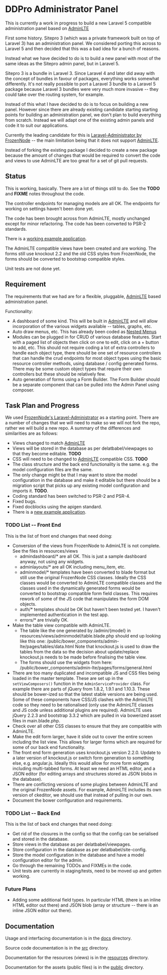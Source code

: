 
# DDPro Administrator Panel

This is currently a work in progress to build a new Laravel 5 compatible administration panel based on [AdminLTE](https://almsaeedstudio.com/preview)

First some history. Sitepro 3 (which was a private framework built on top of Laravel 3) has an administration panel. We considered porting this across to Laravel 5 and then decided that this was a bad idea for a bunch of reasons.

Instead what we have decided to do is to build a new panel with most of the same ideas as the Sitepro admin panel, but in Laravel 5.

Sitepro 3 is a bundle in Laravel 3. Since Laravel 4 and later did away with the concept of bundles in favour of packages, everything works somewhat differently. It's not really possible to port a Laravel 3 bundle to a Laravel 5 package because Laravel 3 bundles were very much more invasive -- they could take over the routing system, for example.

Instead of this what I have decided to do is to focus on building a new panel. However since there are already existing candidate starting starting points for building an administration panel, we don't plan to build everything from scratch. Instead we will adapt one of the existing admin panels and code it to suit our applications.

Currently the leading candidate for this is [Laravel-Administrator by FrozenNode](https://github.com/FrozenNode/Laravel-Administrator) -- the main limitation being that it does not support [AdminLTE](https://almsaeedstudio.com/preview).

Instead of forking the existing package I decided to create a new package because the amount of changes that would
be required to convert the code and views to use AdminLTE are too great for a set of git pull requests.

## Status

This is working, basically.  There are a lot of things still to do.  See the **TODO** and **FIXME** notes throughout the
code.

The controller endpoints for managing models are all OK.  The endpoints for working on settings haven't been done yet.

The code has been brought across from AdminLTE, mostly unchanged except for minor refactoring.  The code has been
converted to PSR-2 standards.

There is a [working example application](https://github.com/ddpro/example).

The AdminLTE compatible views have been created and are working.  The forms still use knockout 2.2 and the old CSS
styles from FrozenNode, the forms should be converted to bootstrap compatible styles.

Unit tests are not done yet.

## Requirement

The requirements that we had are for a flexible, pluggable, [AdminLTE](https://almsaeedstudio.com/preview) based administration panel.

Functionality:

* A dashboard of some kind. This will be built in [AdminLTE](https://almsaeedstudio.com/preview) and will allow incorporation of the various widgets available -- tables, graphs, etc.
* Auto draw menus, etc. This has already been coded as [Nested Menus](https://github.com/delatbabel/nestedmenus)
* Modules can be plugged in for CRUD of various database features. Start with a paged list of objects then click on one to edit, click on a + button to add, etc. This should not require coding a lot of extra controllers to handle each object type, there should be one set of resource controllers that can handle the crud endpoints for most object types using the basic resource controller methods, using database / config generated forms. There may be some custom object types that require their own controllers but these should be relatively few.
* Auto generation of forms using a Form Builder. The Form Builder should be a separate component that can be pulled into the Admin Panel using composer.

## Task Plan and Progress

We used [FrozenNode's Laravel-Administrator](https://github.com/FrozenNode/Laravel-Administrator) as a starting point. There are a number of changes that we will need to make so we will not fork the repo, rather we will build a new repo. A summary of the differences and similarities are as follows:

* Views changed to match [AdminLTE](https://almsaeedstudio.com/preview)
* Views will be stored in the database as per delatbabel/viewpages so that they become editable.  **TODO**
* CSS will need to be changed to [AdminLTE](https://almsaeedstudio.com/preview) compatible CSS.  **TODO**
* The class structure and the back end functionality is the same.  e.g. the model configuration files are the same.
* The only change might be that I may want to store the model configuration in the database and make it editable but there should be a migration script that picks up any existing model configuration and imports it.  **TODO**.
* Coding standard has been switched to PSR-2 and PSR-4.
* Fixed bugs.
* Fixed docblocks using the apigen standard.
* There is a [new example application](https://github.com/ddpro/example).

### TODO List -- Front End

This is the list of front end changes that need doing:

* Conversion of the views from FrozenNode to AdminLTE is not complete. See the files in resources/views
    * admindashboard/* are all OK.  This is just a sample dashboard anyway, not using any widgets.
    * adminlayouts/* are all OK including menu_item, etc.
    * adminmodel/* templates have been converted to blade format but still use the original FrozenNode CSS classes.  Ideally the CSS classes would be converted to AdminLTE compatible classes and the classes used in the dynamically generated forms would be converted to bootstrap compatible form field classes.  This requires rework of some of the JS code that manipulates the form DOM objects.
    * auth/* templates should be OK but haven't been tested yet.  I haven't implemented authentication in the test app.
    * errors/* are trivially OK.
* Make the table view compatible with AdminLTE.
    * The table like the one generated by /admin/{model} in resources/views/adminmodel/table.blade.php should end up looking like this one: /public/bower_components/admin-lte/pages/tables/data.html Note that knockout.js is used to draw the tables from the data so the decision about update/replace knockout.js needs to be made before finalising the table view.
    * The forms should use the widgets from here: /public/bower_components/admin-lte/pages/forms/general.html
* There are too many duplicated and incompatible JS and CSS files being loaded in the master template.  These are set up in the `setViewComposers()` function in the `AdminServiceProvider` class.  For example there are parts of jQuery from 1.8.2, 1.9.1 and 1.10.3.  These should be bower-ized so that the latest stable versions are being used.  Some of these components have CSS/JS clashes with the AdminLTE code so they need to be rationalised (only use the AdminLTE classes and JS code unless additional plugins are required).  AdminLTE uses jQuery 2.2.3 and bootstrap 3.3.2 which are pulled in via bowerized asset files in main.blade.php.
* Check over all other CSS classes to ensure that they are compatible with AdminLTE.
* Make the edit form larger, have it slide out to cover the entire screen including the list view.  This allows for larger forms which are required for some of our back end functionality.
* The front end form generation uses knockout.js version 2.2.0.  Update to a later version of knockout.js or switch form generation to something else, e.g. angular.js.  Ideally this would allow for more form widgets including multi-tabbed forms.  At least we need an HTML editor, and a JSON editor (for editing arrays and structures stored as JSON blobs in the database).
* There are conflicting versions of some plugins between AdminLTE and the original FrozenNode assets.  For example, AdminLTE includes its own version of ckeditor, we should use that instead of pulling in our own.
* Document the bower configuration and requirements.

### TODO List -- Back End

This is the list of back end changes that need doing:

* Get rid of the closures in the config so that the config can be serialised and stored in the database.
* Store views in the database as per delatbabel/viewpages.
* Store configuration in the database as per delatbabel/site-config.
* Store the model configuration in the database and have a model configuration editor for the admin.
* Go through the remaining TODOs and FIXMEs in the code.
* Unit tests are currently in staging/tests, need to be moved up and gotten working.

### Future Plans

* Adding some additional field types. In particular HTML (there is an inline HTML editor out there) and JSON blob (array or structure -- there is an inline JSON editor out there).

## Documentation

Usage and interfacing documentation is in the [docs](/docs/README.md) directory.

Source code documentation is in the [src](/src/README.md) directory.

Documentation for the resources (views) is in the [resources](/resources/README.md) directory.

Documentation for the assets (public files) is in the [public](/public/README.md) directory.

